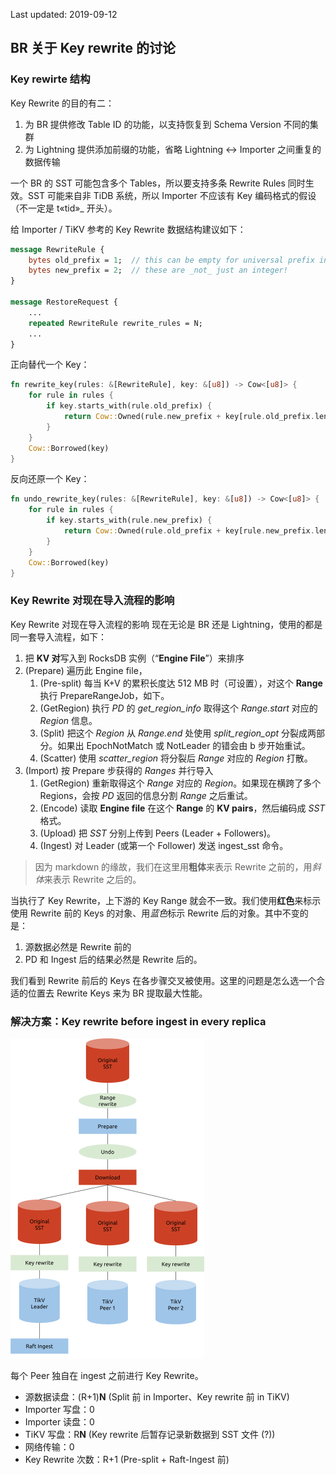 Last updated: 2019-09-12

## BR 关于 Key rewrite 的讨论

### Key rewirte 结构

Key Rewrite 的目的有二：

1. 为 BR 提供修改 Table ID 的功能，以支持恢复到 Schema Version 不同的集群
2. 为 Lightning 提供添加前缀的功能，省略 Lightning <-> Importer 之间重复的数据传输

一个 BR 的 SST 可能包含多个 Tables，所以要支持多条 Rewrite Rules 同时生效。SST 可能来自非 TiDB 系统，所以 Importer 不应该有 Key 编码格式的假设（不一定是 t«tid»_ 开头）。

给 Importer / TiKV 参考的 Key Rewrite 数据结构建议如下：

```protobuf
message RewriteRule {
	bytes old_prefix = 1;  // this can be empty for universal prefix insertion!
	bytes new_prefix = 2;  // these are _not_ just an integer!
}

message RestoreRequest {
	...
	repeated RewriteRule rewrite_rules = N;
	...
}
```

正向替代一个 Key：

```rust
fn rewrite_key(rules: &[RewriteRule], key: &[u8]) -> Cow<[u8]> {
    for rule in rules {
        if key.starts_with(rule.old_prefix) {
            return Cow::Owned(rule.new_prefix + key[rule.old_prefix.len()..])
        }
    }
    Cow::Borrowed(key)
}
```

反向还原一个 Key：

```rust
fn undo_rewrite_key(rules: &[RewriteRule], key: &[u8]) -> Cow<[u8]> {
    for rule in rules {
        if key.starts_with(rule.new_prefix) {
            return Cow::Owned(rule.old_prefix + key[rule.new_prefix.len()..])
        }
    }
    Cow::Borrowed(key)
}
```

### Key Rewrite 对现在导入流程的影响

Key Rewrite 对现在导入流程的影响
现在无论是 BR 还是 Lightning，使用的都是同一套导入流程，如下：
1. 把 **KV 对**写入到 RocksDB 实例（“**Engine File**”）来排序
2. (Prepare) 遍历此 Engine file，
   1. (Pre-split) 每当 K+V 的累积长度达 512 MB 时（可设置），对这个 **Range** 执行 PrepareRangeJob，如下。
   2. (GetRegion) 执行 *PD* 的 *get_region_info* 取得这个 *Range.start* 对应的 *Region* 信息。
   3. (Split) 把这个 *Region* 从 *Range.end* 处使用 *split_region_opt* 分裂成两部分。如果出 EpochNotMatch 或 NotLeader 的错会由 b 步开始重试。
   4. (Scatter) 使用 *scatter_region* 将分裂后 *Range* 对应的 *Region* 打散。
3. (Import) 按 Prepare 步获得的 *Ranges* 并行导入
   1. (GetRegion) 重新取得这个 *Range* 对应的 *Region*。如果现在横跨了多个 Regions，会按 *PD* 返回的信息分割 *Range* 之后重试。
   2. (Encode) 读取 **Engine file** 在这个 **Range** 的 **KV pairs**，然后编码成 *SST* 格式。
   3. (Upload) 把 *SST* 分别上传到 Peers (Leader + Followers)。
   4. (Ingest) 对 Leader (或第一个 Follower) 发送 ingest_sst 命令。

> 因为 markdown 的缘故，我们在这里用**粗体**来表示 Rewrite 之前的，用*斜体*来表示 Rewrite 之后的。

当执行了 Key Rewrite，上下游的 Key Range 就会不一致。我们使用**红色**来标示使用 Rewrite 前的 Keys 的对象、用*蓝色*标示 Rewrite 后的对象。其中不变的是：

1. 源数据必然是 Rewrite 前的
2. PD 和 Ingest 后的结果必然是 Rewrite 后的。

我们看到 Rewrite 前后的 Keys 在各步骤交叉被使用。这里的问题是怎么选一个合适的位置去 Rewrite Keys 来为 BR 提取最大性能。

### 解决方案：Key rewrite before ingest in every replica

<img src="../resources/solution3-of-key-rewrite.svg" alt="img" style="zoom:50%;" />

每个 Peer 独自在 ingest 之前进行 Key Rewrite。
* 源数据读盘：(R+1)**N** (Split 前 in Importer、Key rewrite 前 in TiKV)
* Importer 写盘：0
* Importer 读盘：0
* TiKV 写盘：R**N** (Key rewrite 后暂存记录新数据到 SST 文件 (?))
* 网络传输：0
* Key Rewrite 次数：R+1 (Pre-split + Raft-Ingest 前)
